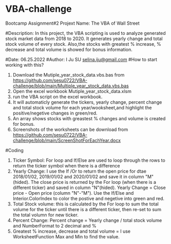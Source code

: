 # VBA-challenge
Bootcamp Assignment#2 
Projext Name: The VBA of Wall Street

#Description:
In this project, the VBA scripting is used to analyze generated stock market data from 2018 to 2020.
It generates yearly change and total stock volume of every stock. Also,the stocks with greatest %
increase, % decrease and total volume is showed for bonus information.

#Date: 06.25.2022
#Author: I Ju SU selina.iju@gmail.com
#How to start working with this?
 1. Download the Mutiple_year_stock_data.vbs.bas from https://github.com/sesu0722/VBA-challenge/blob/main/Multiple_year_stock_data.vbs.bas
 2. Open the excel workbook Mutiple_year_stock_data.xlsm 
 3. run the VBA script on the excel workbook.
 4. It will automaticly generate the tickers, yearly change, percent change and total stock volume for each year/wooksheet,and highlight the       positive/negetive changes in green/red.
 5. An array shows stocks with greastest % changes and volume is created for bonus.
 6. Screenshots of the worksheets can be download from https://github.com/sesu0722/VBA-challenge/blob/main/ScreenShotForEachYear.docx
	
#Coding
 1. Ticker Symbol: For loop and If/Else are used to loop through the rows to return the ticker symbol when there is a difference
 2. Yearly Change: I use the If /Or to return the open price for dtae 2018/01/02, 2019/01/02 and 2020/01/02 and save it in column "M"(hided).
                   The close price is returned by the For loop (when there is a different ticker) and saved in column "N"(hided).
		   Yearly Change = Close price - Open price (column "N"-"M"). 
		   Use the If/Else and Interior.ColorIndex to color the postive and negetive into green and red.
 4. Total Stock volume: this is calculated by the For loop to sum the total volume for the ticker until there is a different ticker, 
                        then re-set to sum the total volumn for new ticker.
 5. Percent Change: Percent change = Yearly change / total stock volume and NumberFormat to 2 decimal and %
 6. Greatest % increase, decrease and total volume = I use WorksheetFunction Max and Min to find the value.
